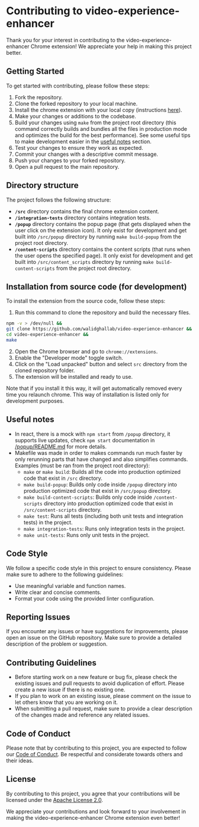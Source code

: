 # Contributing to video-experience-enhancer

Thank you for your interest in contributing to the video-experience-enhancer Chrome extension! We appreciate your help in making this project better.

## Getting Started

To get started with contributing, please follow these steps:

1. Fork the repository.
2. Clone the forked repository to your local machine.
3. Install the chrome extension with your local copy (instructions [here](#installation-from-source-code-for-development)).
4. Make your changes or additions to the codebase.
5. Build your changes using `make` from the project root directory (this command correctly builds and bundles all the files in production mode and optimizes the build for the best performance). See some useful tips to make development easier in the [useful notes](#useful-notes) section.
6. Test your changes to ensure they work as expected.
7. Commit your changes with a descriptive commit message.
8. Push your changes to your forked repository.
9. Open a pull request to the main repository.

## Directory structure

The project follows the following structure:

- **`/src`** directory contains the final chrome extension content.
- **`/integration-tests`** directory contains integration tests.
- **`/popup`** directory contains the popup page (that gets displayed when the user click on the extension icon). It only exist for development and get built into `/src/popup` directory by running `make build-popup` from the project root directory.
- **`/content-scripts`** directory contains the content scripts (that runs when the user opens the specified page). It only exist for development and get built into `/src/content_scripts` directory by running `make build-content-scripts` from the project root directory.

## Installation from source code (for development)

To install the extension from the source code, follow these steps:

1. Run this command to clone the repository and build the necessary files.

```bash
npm -v > /dev/null &&
git clone https://github.com/walidghallab/video-experience-enhancer &&
cd video-experience-enhancer &&
make
```

2. Open the Chrome browser and go to `chrome://extensions`.
3. Enable the "Developer mode" toggle switch.
4. Click on the "Load unpacked" button and select `src` directory from the cloned repository folder.
5. The extension will be installed and ready to use.

Note that if you install it this way, it will get automatically removed every time you relaunch chrome. This way of installation is listed only for development purposes.

## Useful notes

- In react, there is a mock with `npm start` from `/popup` directory, it supports live updates, check `npm start` documentation in [/popup/README.md](/popup/README.md#npm-start) for more details.
- Makefile was made in order to makes commands run much faster by only rerunning parts that have changed and also simplifies commands. Examples (must be ran from the project root directory):
  - `make` or `make build`: Builds all the code into production optimized code that exist in `/src` directory.
  - `make build-popup`: Builds only code inside `/popup` directory into production optimized code that exist in `/src/popup` directory.
  - `make build-content-scripts`: Builds only code inside `/content-scripts` directory into production optimized code that exist in `/src/content-scripts` directory.
  - `make test`: Runs all tests (including both unit tests and integration tests) in the project.
  - `make integration-tests`: Runs only integration tests in the project.
  - `make unit-tests`: Runs only unit tests in the project.

## Code Style

We follow a specific code style in this project to ensure consistency. Please make sure to adhere to the following guidelines:

- Use meaningful variable and function names.
- Write clear and concise comments.
- Format your code using the provided linter configuration.

## Reporting Issues

If you encounter any issues or have suggestions for improvements, please open an issue on the GitHub repository. Make sure to provide a detailed description of the problem or suggestion.

## Contributing Guidelines

- Before starting work on a new feature or bug fix, please check the existing issues and pull requests to avoid duplication of effort. Please create a new issue if there is no existing one.
- If you plan to work on an existing issue, please comment on the issue to let others know that you are working on it.
- When submitting a pull request, make sure to provide a clear description of the changes made and reference any related issues.

## Code of Conduct

Please note that by contributing to this project, you are expected to follow our [Code of Conduct](CODE_OF_CONDUCT.md). Be respectful and considerate towards others and their ideas.

## License

By contributing to this project, you agree that your contributions will be licensed under the [Apache License 2.0](LICENSE).

We appreciate your contributions and look forward to your involvement in making the video-experience-enhancer Chrome extension even better!
